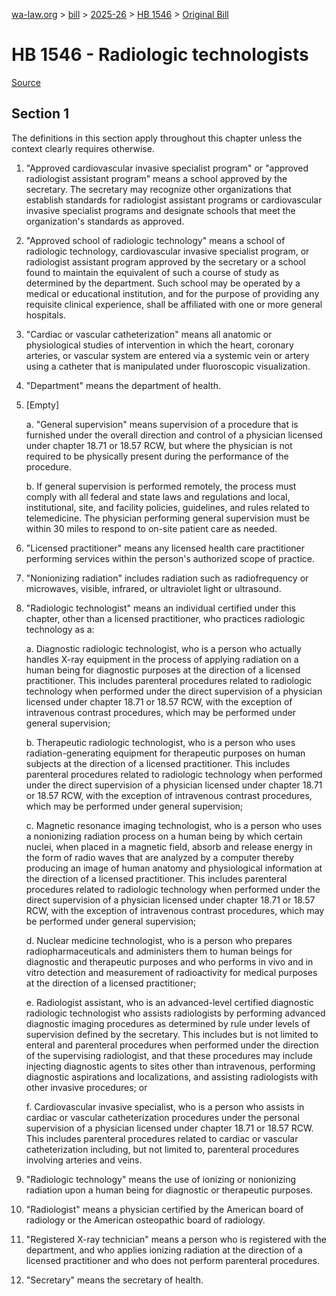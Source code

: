 [wa-law.org](/) > [bill](/bill/) > [2025-26](/bill/2025-26/) > [HB 1546](/bill/2025-26/hb/1546/) > [Original Bill](/bill/2025-26/hb/1546/1/)

# HB 1546 - Radiologic technologists

[Source](http://lawfilesext.leg.wa.gov/biennium/2025-26/Pdf/Bills/House%20Bills/1546.pdf)

## Section 1
The definitions in this section apply throughout this chapter unless the context clearly requires otherwise.

1. "Approved cardiovascular invasive specialist program" or "approved radiologist assistant program" means a school approved by the secretary. The secretary may recognize other organizations that establish standards for radiologist assistant programs or cardiovascular invasive specialist programs and designate schools that meet the organization's standards as approved.

2. "Approved school of radiologic technology" means a school of radiologic technology, cardiovascular invasive specialist program, or radiologist assistant program approved by the secretary or a school found to maintain the equivalent of such a course of study as determined by the department. Such school may be operated by a medical or educational institution, and for the purpose of providing any requisite clinical experience, shall be affiliated with one or more general hospitals.

3. "Cardiac or vascular catheterization" means all anatomic or physiological studies of intervention in which the heart, coronary arteries, or vascular system are entered via a systemic vein or artery using a catheter that is manipulated under fluoroscopic visualization.

4. "Department" means the department of health.

5. [Empty]

    a. "General supervision" means supervision of a procedure that is furnished under the overall direction and control of a physician licensed under chapter 18.71 or 18.57 RCW, but where the physician is not required to be physically present during the performance of the procedure.

    b. If general supervision is performed remotely, the process must comply with all federal and state laws and regulations and local, institutional, site, and facility policies, guidelines, and rules related to telemedicine. The physician performing general supervision must be within 30 miles to respond to on-site patient care as needed.

6. "Licensed practitioner" means any licensed health care practitioner performing services within the person's authorized scope of practice.

7. "Nonionizing radiation" includes radiation such as radiofrequency or microwaves, visible, infrared, or ultraviolet light or ultrasound.

8. "Radiologic technologist" means an individual certified under this chapter, other than a licensed practitioner, who practices radiologic technology as a:

    a. Diagnostic radiologic technologist, who is a person who actually handles X-ray equipment in the process of applying radiation on a human being for diagnostic purposes at the direction of a licensed practitioner. This includes parenteral procedures related to radiologic technology when performed under the direct supervision of a physician licensed under chapter 18.71 or 18.57 RCW, with the exception of intravenous contrast procedures, which may be performed under general supervision;

    b. Therapeutic radiologic technologist, who is a person who uses radiation-generating equipment for therapeutic purposes on human subjects at the direction of a licensed practitioner. This includes parenteral procedures related to radiologic technology when performed under the direct supervision of a physician licensed under chapter 18.71 or 18.57 RCW, with the exception of intravenous contrast procedures, which may be performed under general supervision;

    c. Magnetic resonance imaging technologist, who is a person who uses a nonionizing radiation process on a human being by which certain nuclei, when placed in a magnetic field, absorb and release energy in the form of radio waves that are analyzed by a computer thereby producing an image of human anatomy and physiological information at the direction of a licensed practitioner. This includes parenteral procedures related to radiologic technology when performed under the direct supervision of a physician licensed under chapter 18.71 or 18.57 RCW, with the exception of intravenous contrast procedures, which may be performed under general supervision;

    d. Nuclear medicine technologist, who is a person who prepares radiopharmaceuticals and administers them to human beings for diagnostic and therapeutic purposes and who performs in vivo and in vitro detection and measurement of radioactivity for medical purposes at the direction of a licensed practitioner;

    e. Radiologist assistant, who is an advanced-level certified diagnostic radiologic technologist who assists radiologists by performing advanced diagnostic imaging procedures as determined by rule under levels of supervision defined by the secretary. This includes but is not limited to enteral and parenteral procedures when performed under the direction of the supervising radiologist, and that these procedures may include injecting diagnostic agents to sites other than intravenous, performing diagnostic aspirations and localizations, and assisting radiologists with other invasive procedures; or

    f. Cardiovascular invasive specialist, who is a person who assists in cardiac or vascular catheterization procedures under the personal supervision of a physician licensed under chapter 18.71 or 18.57 RCW. This includes parenteral procedures related to cardiac or vascular catheterization including, but not limited to, parenteral procedures involving arteries and veins.

9. "Radiologic technology" means the use of ionizing or nonionizing radiation upon a human being for diagnostic or therapeutic purposes.

10. "Radiologist" means a physician certified by the American board of radiology or the American osteopathic board of radiology.

11. "Registered X-ray technician" means a person who is registered with the department, and who applies ionizing radiation at the direction of a licensed practitioner and who does not perform parenteral procedures.

12. "Secretary" means the secretary of health.
